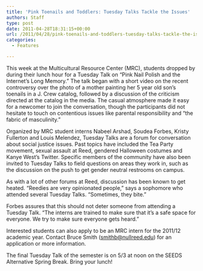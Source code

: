 ```yaml
---
title: 'Pink Toenails and Toddlers: Tuesday Talks Tackle the Issues'
authors: Staff
type: post
date: 2011-04-28T18:31:15+00:00
url: /2011/04/28/pink-toenails-and-toddlers-tuesday-talks-tackle-the-issues/
categories:
  - Features

---
```

This week at the Multicultural Resource Center (MRC), students dropped by during their lunch hour for a Tuesday Talk on “Pink Nail Polish and the Internet’s Long Memory.” The talk began with a short video on the recent controversy over the photo of a mother painting her 5 year old son’s toenails in a J. Crew catalog, followed by a discussion of the criticism directed at the catalog in the media. The casual atmosphere made it easy for a newcomer to join the conversation, though the participants did not hesitate to touch on contentious issues like parental responsibility and “the fabric of masculinity.”

Organized by MRC student interns Nabeel Arshad, Soudea Forbes, Kristy Fullerton and Louis Melendez, Tuesday Talks are a forum for conversation about social justice issues. Past topics have included the Tea Party movement, sexual assault at Reed, gendered Halloween costumes and Kanye West’s Twitter. Specific members of the community have also been invited to Tuesday Talks to field questions on areas they work in, such as the discussion on the push to get gender neutral restrooms on campus.

As with a lot of other forums at Reed, discussion has been known to get heated. “Reedies are very opinionated people,” says a sophomore who attended several Tuesday Talks. “Sometimes, they bite.”

Forbes assures that this should not deter someone from attending a Tuesday Talk. “The interns are trained to make sure that it’s a safe space for everyone. We try to make sure everyone gets heard.”

Interested students can also apply to be an MRC intern for the 2011/12 academic year. Contact Bruce Smith ([&#x73;&#x6d;&#x69;&#x74;&#x68;&#x62;&#x40;<span class="oe_displaynone">null</span>&#x72;&#x65;&#x65;&#x64;&#x2e;&#x65;&#x64;&#x75;][1]) for an application or more information.

The final Tuesday Talk of the semester is on 5/3 at noon on the SEEDS Alternative Spring Break. Bring your lunch!

 [1]: mailto:&#x73;&#x6d;&#x69;&#x74;&#x68;&#x62;&#x40;&#x72;&#x65;&#x65;&#x64;&#x2e;&#x65;&#x64;&#x75;
